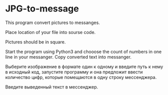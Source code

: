 # JPG-to-message
This program convert pictures to messanges.

Place location of your file into sourse code.

Pictures should be in square.

Start the program using Python3 and chooose the count of numbers in one line in your messanger.
Copy converted text into messanger.

Выберите изображение в формате один к одному и введите путь к нему в исходный код, запустите программу и она предложит ввести количество цифр, которые помещаются в одну строку мессенджера.

Введите выведенный текст в мессенджер.
